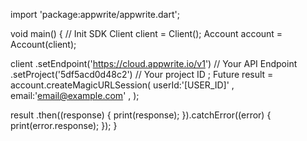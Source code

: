 import 'package:appwrite/appwrite.dart';

void main() { // Init SDK
  Client client = Client();
  Account account = Account(client);

  client
    .setEndpoint('https://cloud.appwrite.io/v1') // Your API Endpoint
    .setProject('5df5acd0d48c2') // Your project ID
  ;
  Future result = account.createMagicURLSession(
    userId:'[USER_ID]' ,
    email:'email@example.com' ,
  );

  result
    .then((response) {
      print(response);
    }).catchError((error) {
      print(error.response);
  });
}
